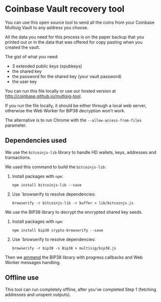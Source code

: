 Coinbase Vault recovery tool
============================

You can use this open source tool to send all the coins from your Coinbase Multisig Vault to any address you choose.

All the data you need for this process is on the paper backup that you printed out or in the data that was offered for copy pasting when you created the vault.

The gist of what you need:

* 3 extended public keys (xpubkeys)
* the shared key
* the password for the shared key (your vault password)
* the user key

You can run this file locally or use our hosted version at http://coinbase.github.io/multisig-tool.

If you run the file locally, it should be either through a local web server, otherwise the Web Worker for BIP38 decryption won't work.

The alternative is to run Chrome with the `--allow-access-from-files` parameter.

## Dependencies used

We use the `bitcoinjs-lib` library to handle HD wallets, keys, addresses and transactions.

We used this command to build the `bitcoinjs-lib`:

1. Install packages with `npm`:

    `npm install bitcoinjs-lib --save`

2. Use `browserify to resolve dependencies:

    `browserify -r bitcoinjs-lib -r buffer > lib/bitcoinjs.js`

We use the BIP38 library to decrypt the encrypted shared key seeds.

1. Install packages with `npm`:

    `npm install bip38 crypto-browserify --save`

2. Use `browserify to resolve dependencies:

    `browserify -r bip38 -s Bip38 > multisig/bip38.js`

Then we [ammend](https://github.com/coinbase/multisig-tool/commit/f8bbcb87ec50dc9414ca10e18c9fc0a8f4737322) the BIP38 library with progress callbacks and Web Worker messages handling.

## Offline use

This tool can run completely offline, after you've completed Step 1 (fetching addresses and unspent outputs).
